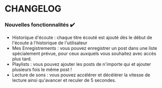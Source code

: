 # CHANGELOG

### Nouvelles fonctionnalités :heavy_check_mark:
- Historique d'écoute : chaque titre écouté est ajouté dès le début de l'écoute à l'historique de l'utilisateur
- Mes Enregistrements : vous pouvez enregistrer un post dans une liste spécialement prévue, pour ceux auxquels vous souhaitez avec accès plus tard.
- Playlists : vous pouvez ajouter les posts de n'importe qui et ajouter plusieurs fois le même post !
- Lecture de sons : vous pouvez accélérer et décélérer la vitesse de lecture ainsi qu'avancer et reculer de 5 secondes. 